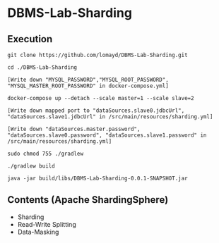# DBMS-Lab-Sharding

## Execution
```
git clone https://github.com/lomayd/DBMS-Lab-Sharding.git

cd ./DBMS-Lab-Sharding

[Write down "MYSQL_PASSWORD","MYSQL_ROOT_PASSWORD", "MYSQL_MASTER_ROOT_PASSWORD" in docker-compose.yml]

docker-compose up --detach --scale master=1 --scale slave=2

[Write down mapped port to "dataSources.slave0.jdbcUrl", "dataSources.slave1.jdbcUrl" in /src/main/resources/sharding.yml]

[Write down "dataSources.master.password", "dataSources.slave0.password", "dataSources.slave1.password" in /src/main/resources/sharding.yml]

sudo chmod 755 ./gradlew

./gradlew build

java -jar build/libs/DBMS-Lab-Sharding-0.0.1-SNAPSHOT.jar 
```

## Contents (Apache ShardingSphere)
- Sharding
- Read-Write Splitting
- Data-Masking
